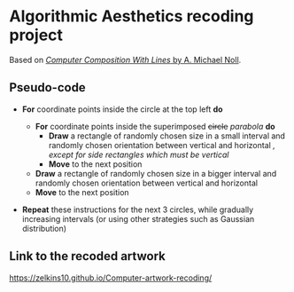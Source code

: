 # Algorithmic Aesthetics recoding project
Based on [*Computer Composition With Lines* by A. Michael Noll](http://dada.compart-bremen.de/item/artwork/5).


## Pseudo-code

- **For** coordinate points inside the circle at the top left **do**
  - **For** coordinate points inside the superimposed ~~circle~~ *parabola* **do**
    - **Draw** a rectangle of randomly chosen size in a small interval and randomly chosen orientation between vertical and horizontal *, except for side rectangles which must be vertical*
    - **Move** to the next position
  - **Draw** a rectangle of randomly chosen size in a bigger interval and randomly chosen orientation between vertical and horizontal
  - **Move** to the next position

- **Repeat** these instructions for the next 3 circles, while gradually increasing intervals (or using other strategies such as Gaussian distribution)

## Link to the recoded artwork

https://zelkins10.github.io/Computer-artwork-recoding/
